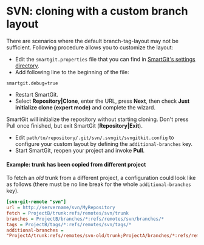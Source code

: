 # SVN: cloning with a custom branch layout

There are scenarios where the default branch-tag-layout may not be
sufficient. Following procedure allows you to customize the layout:

-   Edit the `smartgit.properties` file that you can find in [SmartGit's settings directory](../Manual/Installation/Installation-and-Files.md).
-   Add following line to the beginning of the file:

``` properties
smartgit.debug=true
```
-   Restart SmartGit.
-   Select **Repository\|Clone**, enter the URL, press **Next**, then
    check **Just initialize clone (expert mode)** and complete the
    wizard.

SmartGit will initialize the repository without starting cloning. Don't
press Pull once finished, but exit SmartGit (**Repository\|Exit**).

-   Edit `path/to/repository/.git/svn/.svngit/svngitkit.config` to
    configure your custom layout by defining the `additional-branches`
    key.
-   Start SmartGit, reopen your project and invoke **Pull**.

#### Example: trunk has been copied from different project

To fetch an *old* trunk from a different project, a configuration could
look like as follows (there must be no line break for the whole
`additional-branches` key).



``` ini
[svn-git-remote "svn"]
url = http://servername/svn/MyRepository
fetch = ProjectB/trunk:refs/remotes/svn/trunk
branches = ProjectB/branches/*:refs/remotes/svn/branches/*
tags = ProjectB/tags/*:refs/remotes/svn/tags/*
additional-branches =
"ProjectA/trunk:refs/remotes/svn-old/trunk;ProjectA/branches/*:refs/remotes/svn-old/branches/*;ProjectA/tags/*:refs/remotes/svn-old/tags/*"
```


